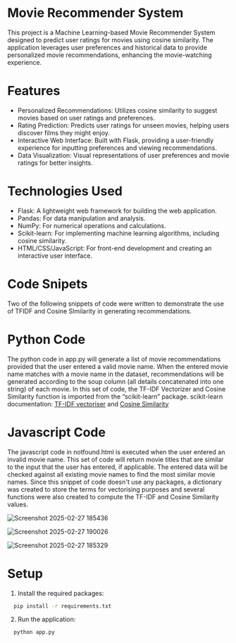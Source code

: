 # Movie Recommender System
This project is a Machine Learning-based Movie Recommender System designed to predict user ratings for movies using cosine similarity. The application leverages user preferences and historical data to provide personalized movie recommendations, enhancing the movie-watching experience.

# Features
- Personalized Recommendations: Utilizes cosine similarity to suggest movies based on user ratings and preferences.
- Rating Prediction: Predicts user ratings for unseen movies, helping users discover films they might enjoy.
- Interactive Web Interface: Built with Flask, providing a user-friendly experience for inputting preferences and viewing recommendations.
- Data Visualization: Visual representations of user preferences and movie ratings for better insights.

# Technologies Used
- Flask: A lightweight web framework for building the web application.
- Pandas: For data manipulation and analysis.
- NumPy: For numerical operations and calculations.
- Scikit-learn: For implementing machine learning algorithms, including cosine similarity.
- HTML/CSS/JavaScript: For front-end development and creating an interactive user interface.

# Code Snipets
Two of the following snippets of code were written to demonstrate the use of TFIDF and Cosine SImilarity in generating recommendations.

# Python Code
The python code in app.py will generate a list of movie recommendations provided that the user entered a valid movie name. When the entered movie name matches with a movie name in the dataset, recommendations will be generated according to the soup column (all details concatenated into one string) of each movie. In this set of code, the TF-IDF Vectorizer and Cosine Similarity function is imported from the “scikit-learn” package.
scikit-learn documentation: [TF-IDF vectoriser](https://scikit-learn.org/stable/modules/generated/sklearn.feature_extraction.text.TfidfVectorizer.html?highlight=tfidf#sklearn.feature_extraction.text.TfidfVectorizer) and [Cosine Similarity](https://scikit-learn.org/stable/modules/generated/sklearn.metrics.pairwise.cosine_similarity.html#sklearn.metrics.pairwise.cosine_similarity)

# Javascript Code
The javascript code in notfound.html is executed when the user entered an invalid movie name. This set of code will return movie titles that are similar to the input that the user has entered, if applicable. The entered data will be checked against all existing movie names to find the most similar movie names. Since this snippet of code doesn't use any packages, a dictionary was created to store the terms for vectorising purposes and several functions were also created to compute the TF-IDF and Cosine Similarity values.

![Screenshot 2025-02-27 185436](https://github.com/user-attachments/assets/7ab8cce0-cc70-4e72-9e25-525c1396a124)

![Screenshot 2025-02-27 190026](https://github.com/user-attachments/assets/bbcb6ef1-11b2-4014-ad48-cdae5182d50f)

![Screenshot 2025-02-27 185329](https://github.com/user-attachments/assets/b493e7cf-df96-430c-84ba-d2601b537dc4)

# Setup
1. Install the required packages:
```bash
  pip install -r requirements.txt
```
2. Run the application:
```bash
  python app.py
```


